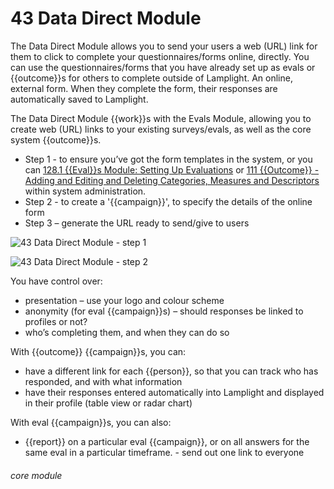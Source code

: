 # 43 Data Direct Module

The Data Direct Module allows you to send your users a web (URL) link for them to click to complete your questionnaires/forms online, directly. You can use the questionnaires/forms that you have already set up as evals or {{outcome}}s for others to complete outside of Lamplight. An online, external form. When they complete the form, their responses are automatically saved to Lamplight.

The Data Direct Module {{work}}s with the Evals Module, allowing you to create web (URL) links to your existing surveys/evals, as well as the core system {{outcome}}s.
 - Step 1 - to ensure you’ve got the form templates in the system, or you can [128.1 {{Eval}}s Module: Setting Up Evaluations](/help/index/p/128.1) or [111 {{Outcome}} - Adding and Editing and Deleting Categories, Measures and Descriptors](/help/index/p/11) within system administration.
- Step 2 - to create a &#039;{{campaign}}&#039;, to specify the details of the online form
- Step 3 – generate the URL ready to send/give to users

![43 Data Direct Module - step 1](43_Data_Direct_Module_im_1.png)

![43 Data Direct Module - step 2](43_Data_Direct_Module_im_2.png)

You have control over:
- presentation – use your logo and colour scheme
- anonymity (for eval {{campaign}}s) – should responses be linked to profiles or not?
- who’s completing them, and when they can do so

With {{outcome}} {{campaign}}s, you can:
- have a different link for each {{person}}, so that you can track who has responded, and with what information
- have their responses entered automatically into Lamplight and displayed in their profile (table view or radar chart)

With eval {{campaign}}s, you can also:
- {{report}} on a particular eval {{campaign}}, or on all answers for the same eval in a particular timeframe. - send out one link to everyone


###### core module
